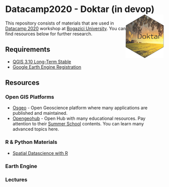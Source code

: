 # Datacamp2020 - Doktar (in devop) <a href='https://www.doktar.com/'><img src='images/Doktar-hex2.png' align="right" height="139" /></a>

This repository consists of materials that are used
in [Datacamp 2020](http://datacamp.boun.edu.tr/) workshop
 at [Bogazici University](http://www.boun.edu.tr/en-US/Index). You can find resources below for further research.


## Requirements

- [QGIS 3.10 Long-Term Stable](https://qgis.org/en/site/forusers/download.html)
- [Google Earth Engine Registration](https://code.earthengine.google.com/)

## Resources

### Open GIS Platforms
- [Osgeo](https://www.osgeo.org/initiatives/open-geoscience/) - Open Geoscience platform where many applications are published and maintained.
- [Opengeohub](https://www.opengeohub.org/) - Open Hub with many educational resources.
 Pay attention to their [Summer School](https://www.youtube.com/c/OpenGeoHubFoundation/playlists) contents. You can learn many advanced topics here.
### R & Python Materials
- [Spatial Datascience with R](https://keen-swartz-3146c4.netlify.app/)
### Earth Engine
### Lectures

